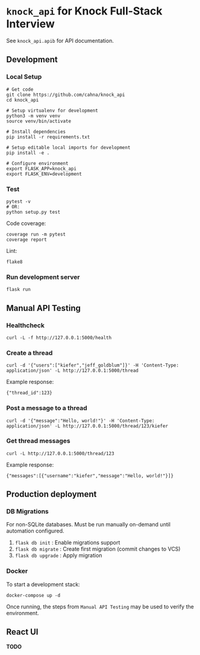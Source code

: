 # `knock_api` for Knock Full-Stack Interview

See `knock_api.apib` for API documentation.

## Development

### Local Setup

```
# Get code
git clone https://github.com/cahna/knock_api
cd knock_api

# Setup virtualenv for development
python3 -m venv venv
source venv/bin/activate

# Install dependencies
pip install -r requirements.txt

# Setup editable local imports for development
pip install -e .

# Configure environment
export FLASK_APP=knock_api
export FLASK_ENV=development
```

### Test

```
pytest -v
# OR:
python setup.py test
```

Code coverage:

```
coverage run -m pytest
coverage report
```

Lint:

```
flake8
```

### Run development server

```
flask run
```

## Manual API Testing

### Healthcheck

```
curl -L -f http://127.0.0.1:5000/health
```

### Create a thread

```
curl -d '{"users":["kiefer","jeff_goldblum"]}' -H 'Content-Type: application/json' -L http://127.0.0.1:5000/thread
```

Example response:

```
{"thread_id":123}
```

### Post a message to a thread

```
curl -d '{"message":"Hello, world!"}' -H 'Content-Type: application/json' -L http://127.0.0.1:5000/thread/123/kiefer
```

### Get thread messages

```
curl -L http://127.0.0.1:5000/thread/123
```

Example response:

```
{"messages":[{"username":"kiefer","message":"Hello, world!"}]}
```

## Production deployment

### DB Migrations

For non-SQLite databases. Must be run manually on-demand until automation configured.

1. `flask db init`    : Enable migrations support
2. `flask db migrate` : Create first migration (commit changes to VCS)
3. `flask db upgrade` : Apply migration

### Docker

To start a development stack:

```
docker-compose up -d
```

Once running, the steps from `Manual API Testing` may be used to verify the environment.

## React UI
**TODO**

